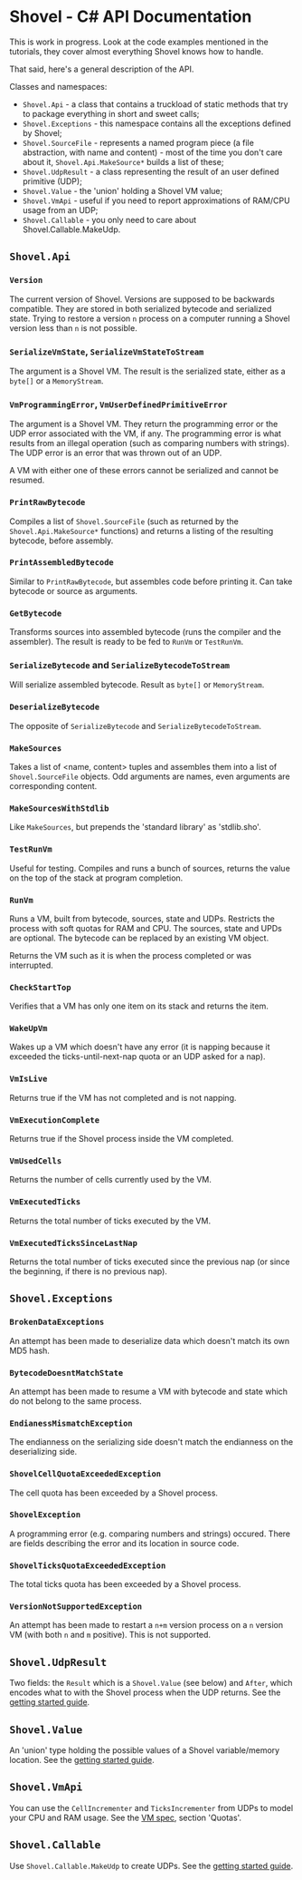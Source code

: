 <!-- -*- markdown -*- -->

# Shovel - C# API Documentation

This is work in progress. Look at the code examples mentioned in the
tutorials, they cover almost everything Shovel knows how to handle.

That said, here's a general description of the API.

Classes and namespaces:

 * `Shovel.Api` - a class that contains a truckload of static methods that try to
   package everything in short and sweet calls;
 * `Shovel.Exceptions` - this namespace contains all the exceptions defined by Shovel;
 * `Shovel.SourceFile` - represents a named program piece (a file abstraction,
   with name and content) - most of the time you don't care about it,
   `Shovel.Api.MakeSource*` builds a list of these;
 * `Shovel.UdpResult` - a class representing the result of an user defined
   primitive (UDP);
 * `Shovel.Value` - the 'union' holding a Shovel VM value;
 * `Shovel.VmApi` - useful if you need to report approximations of
   RAM/CPU usage from an UDP;
 * `Shovel.Callable` - you only need to care about Shovel.Callable.MakeUdp.
 
## `Shovel.Api`

### `Version`

The current version of Shovel. Versions are supposed to be backwards
compatible. They are stored in both serialized bytecode and serialized
state. Trying to restore a version `n` process on a computer running a
Shovel version less than `n` is not possible.

### `SerializeVmState`, `SerializeVmStateToStream`

The argument is a Shovel VM. The result is the serialized state,
either as a `byte[]` or a `MemoryStream`.

### `VmProgrammingError`, `VmUserDefinedPrimitiveError`

The argument is a Shovel VM. They return the programming error or the
UDP error associated with the VM, if any. The programming error is
what results from an illegal operation (such as comparing numbers with
strings). The UDP error is an error that was thrown out of an UDP.

A VM with either one of these errors cannot be serialized and cannot
be resumed.

### `PrintRawBytecode`

Compiles a list of `Shovel.SourceFile` (such as returned by the
`Shovel.Api.MakeSource*` functions) and returns a listing of the
resulting bytecode, before assembly.

### `PrintAssembledBytecode`

Similar to `PrintRawBytecode`, but assembles code before printing
it. Can take bytecode or source as arguments.

### `GetBytecode`

Transforms sources into assembled bytecode (runs the compiler and the
assembler). The result is ready to be fed to `RunVm` or `TestRunVm`.

### `SerializeBytecode` and `SerializeBytecodeToStream`

Will serialize assembled bytecode. Result as `byte[]` or
`MemoryStream`.

### `DeserializeBytecode`

The opposite of `SerializeBytecode` and `SerializeBytecodeToStream`.

### `MakeSources`

Takes a list of <name, content> tuples and assembles them into a list
of `Shovel.SourceFile` objects. Odd arguments are names, even
arguments are corresponding content.

### `MakeSourcesWithStdlib`

Like `MakeSources`, but prepends the 'standard library' as 'stdlib.sho'.

### `TestRunVm`

Useful for testing. Compiles and runs a bunch of sources, returns the
value on the top of the stack at program completion.

### `RunVm`

Runs a VM, built from bytecode, sources, state and UDPs. Restricts the
process with soft quotas for RAM and CPU. The sources, state and UPDs
are optional. The bytecode can be replaced by an existing VM object.

Returns the VM such as it is when the process completed or was
interrupted.

### `CheckStartTop`

Verifies that a VM has only one item on its stack and returns the item.

### `WakeUpVm`

Wakes up a VM which doesn't have any error (it is napping because it
exceeded the ticks-until-next-nap quota or an UDP asked for a nap).

### `VmIsLive`

Returns true if the VM has not completed and is not napping.

### `VmExecutionComplete`

Returns true if the Shovel process inside the VM completed.

### `VmUsedCells`

Returns the number of cells currently used by the VM.

### `VmExecutedTicks`

Returns the total number of ticks executed by the VM.

### `VmExecutedTicksSinceLastNap`

Returns the total number of ticks executed since the previous nap (or
since the beginning, if there is no previous nap).

## `Shovel.Exceptions`

### `BrokenDataExceptions`

An attempt has been made to deserialize data which doesn't match its
own MD5 hash.

### `BytecodeDoesntMatchState`

An attempt has been made to resume a VM with bytecode and state which
do not belong to the same process.

### `EndianessMismatchException`

The endianness on the serializing side doesn't match the endianness on
the deserializing side.

### `ShovelCellQuotaExceededException`

The cell quota has been exceeded by a Shovel process.

### `ShovelException`

A programming error (e.g. comparing numbers and strings)
occured. There are fields describing the error and its location in
source code.

### `ShovelTicksQuotaExceededException`

The total ticks quota has been exceeded by a Shovel process.

### `VersionNotSupportedException`

An attempt has been made to restart a `n+m` version process on a `n`
version VM (with both `n` and `m` positive). This is not supported.

## `Shovel.UdpResult`

Two fields: the `Result` which is a `Shovel.Value` (see below) and
`After`, which encodes what to with the Shovel process when the UDP
returns. See the [getting started guide](CsharpGettingStarted.md).

## `Shovel.Value`

An 'union' type holding the possible values of a Shovel
variable/memory location. See the
[getting started guide](CsharpGettingStarted.md).

## `Shovel.VmApi`

You can use the `CellIncrementer` and `TicksIncrementer` from UDPs to
model your CPU and RAM usage. See the
[VM spec](../../docs/ShovelVmSpec.md), section 'Quotas'.

## `Shovel.Callable`

Use `Shovel.Callable.MakeUdp` to create UDPs. See the
[getting started guide](CsharpGettingStarted.md).
